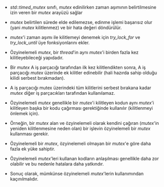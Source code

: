 - _std::timed_mutex_ sınıfı, _mutex_ edinilirken zaman aşımının belirtilmesine izin veren bir _mutex_ arayüzü sağlar

- _mutex_ belirtilen sürede elde edilemezse, edinme işlemi başarısız olur (yani _mutex_ kilitlenmez) ve bir hata değeri döndürülür.

- _mutex_'i zaman aşımı ile kilitlemeyi denemek için _try_lock_for_ ve _try_lock_until_ üye fonksiyonlarını ekler.

- Özyinelemeli _mutex_, bir _thread_'in aynı _mutex_'i birden fazla kez kilitleyebileceği yapıdadır.

- Bir _mutex_ A iş parçacığı tarafından ilk kez kilitlendikten sonra, A iş parçacığı _mutex_ üzerinde ek kilitler edinebilir (hali hazırda sahip olduğu kilidi serbest bırakmadan).

- A iş parçacığı mutex üzerindeki tüm kilitlerini serbest bırakana kadar _mutex_ diğer iş parçacıkları tarafından kullanılamaz.

- Özyinelemeli _mutex_ genellikle bir _mutex_'i kilitleyen kodun aynı _mutex_'i kilitleyen başka bir kodu çağırması gerektiğinde kullanılır (kilitlenmeyi önlemek için).

- Örneğin, bir _mutex_ alan ve özyinelemeli olarak kendini çağıran (_mutex_'in yeniden kilitlenmesine neden olan) bir işlevin özyinelemeli bir _mutex_ kullanması gerekir.

- Özyinelemeli bir _mutex_, özyinelemeli olmayan bir _mutex_'e göre daha fazla ek yüke sahiptir.

- Özyinelemeli _mutex_'leri kullanan kodların anlaşılması genellikle daha zor olabilir ve bu nedenle hatalara daha yatkındır.

- Sonuç olarak, mümkünse özyinelemeli _mutex_'lerin kullanımından kaçınılmalıdır.
